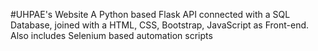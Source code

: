 #UHPAE's Website
A Python based Flask API connected with a SQL Database, joined with a HTML, CSS, Bootstrap, JavaScript as Front-end.
Also includes Selenium based automation scripts
